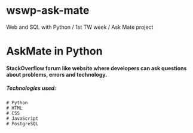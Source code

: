 # wswp-ask-mate
Web and SQL with Python / 1st TW week / Ask Mate project


# AskMate in Python
#### StackOverflow forum like website where developers can ask questions about problems, errors and technology.
##### Technologies used:
    # Python
    # HTML
    # CSS
    # JavaScript
    # PostgreSQL
    

